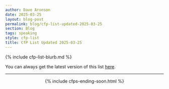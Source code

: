 ```yaml
---
author: Dave Aronson
date: 2025-03-25
layout: blog-post
permalink: blog/cfp-list-updated-2025-03-25
section: Blog
tags: speaking
style: cfp-list
title: CfP List Updated 2025-03-25
---
```


{% include cfp-list-blurb.md %}

You can always get the latest version of this list
[here](/speaking/cfps-ending-soon).

<hr>

<center>{% include cfps-ending-soon.html %}</center>
